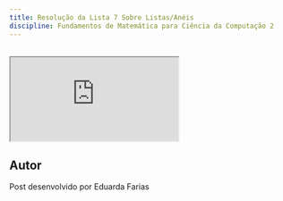 ```yaml
---
title: Resolução da Lista 7 Sobre Listas/Anéis
discipline: Fundamentos de Matemática para Ciência da Computação 2
---
```


<br>

<iframe src="https://drive.google.com/file/d/1S2z4auHs4XXhGL0iNW7EeZCFFwCczWCV/preview" allow="autoplay"></iframe>

## Autor 

Post desenvolvido por Eduarda Farias